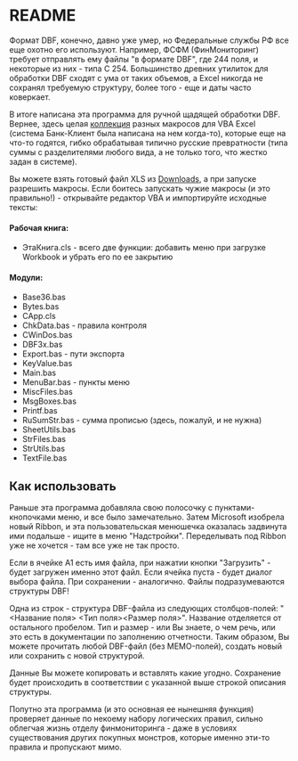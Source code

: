 # README #

Формат DBF, конечно, давно уже умер, но Федеральные службы РФ все еще охотно его используют. Например, ФСФМ (ФинМониторинг) требует отправлять ему файлы "в формате DBF", где 244 поля, и некоторые из них - типа C 254. Большинство древних утилиток для обработки DBF сходят с ума от таких объемов, а Excel никогда не сохранял требуемую структуру, более того - еще и даты часто коверкает.

В итоге написана эта программа для ручной щадящей обработки DBF. Вернее, здесь целая [коллекция](https://bitbucket.org/dievdo/excel-vba-collection/src) разных макросов для VBA Excel (система Банк-Клиент была написана на нем когда-то), которые еще на что-то годятся, гибко обрабатывая типично русские превратности (типа суммы с разделителями любого вида, а не только того, что жестко задан в системе).

Вы можете взять готовый файл XLS из [Downloads](https://bitbucket.org/dievdo/excel-vba-collection/downloads), а при запуске разрешить макросы. Если боитесь запускать чужие макросы (и это правильно!) - открывайте редактор VBA и импортируйте исходные тексты:

#### Рабочая книга: ####
* ЭтаКнига.cls - всего две функции: добавить меню при загрузке Workbook и убрать его по ее закрытию

#### Модули: ####
* Base36.bas
* Bytes.bas
* CApp.cls
* ChkData.bas - правила контроля
* CWinDos.bas
* DBF3x.bas
* Export.bas - пути экспорта
* KeyValue.bas
* Main.bas
* MenuBar.bas - пункты меню
* MiscFiles.bas
* MsgBoxes.bas
* Printf.bas
* RuSumStr.bas - сумма прописью (здесь, пожалуй, и не нужна)
* SheetUtils.bas
* StrFiles.bas
* StrUtils.bas
* TextFile.bas

## Как использовать ##

Раньше эта программа добавляла свою полосочку с пунктами-кнопочками меню, и все было замечательно. Затем Microsoft изобрела новый Ribbon, и эта пользовательская менюшечка оказалась задвинута ими подальше - ищите в меню "Надстройки". Переделывать под Ribbon уже не хочется - там все уже не так просто.

Если в ячейке A1 есть имя файла, при нажатии кнопки "Загрузить" - будет загружен именно этот файл. Если ячейка пуста - будет диалог выбора файла. При сохранении - аналогично. Файлы подразумеваются структуры DBF!

Одна из строк - структура DBF-файла из следующих столбцов-полей: "<Название поля> <Тип поля><Размер поля>". Название отделяется от остального пробелом. Тип и размер - или Вы знаете, о чем речь, или это есть в документации по заполнению отчетности. Таким образом, Вы можете прочитать любой DBF-файл (без MEMO-полей), создать новый или сохранить с новой структурой.

Данные Вы можете копировать и вставлять какие угодно. Сохранение будет происходить в соответствии с указанной выше строкой описания структуры.

Попутно эта программа (и это основная ее нынешняя функция) проверяет данные по некоему набору логических правил, сильно облегчая жизнь отделу финмониторинга - даже в условиях существования других покупных монстров, которые именно эти-то правила и пропускают мимо.